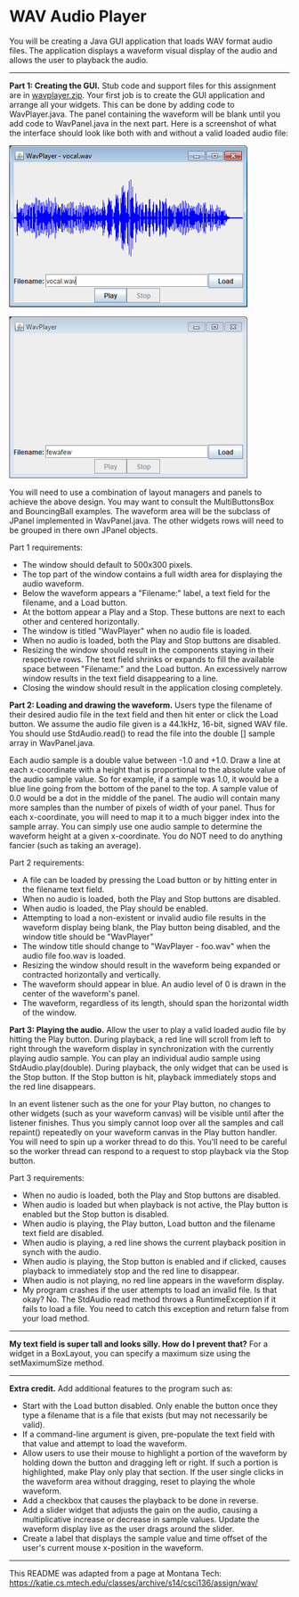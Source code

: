 # WAV Audio Player  

You will be creating a Java GUI application that loads WAV format audio files. The application displays a waveform visual display of the audio and allows the user to playback the audio.	  

---

**Part 1: Creating the GUI.** Stub code and support files for this assignment are in [wavplayer.zip](wavplayer.zip). Your first job is to create the GUI application and arrange all your widgets. This can be done by adding code to WavPlayer.java. The panel containing the waveform will be blank until you add code to WavPanel.java in the next part. Here is a screenshot of what the interface should look like both with and without a valid loaded audio file:  

![wav_valid.png](wav_valid.png)

![wav_invalid.png](wav_invalid.png)

You will need to use a combination of layout managers and panels to achieve the above design. You may want to consult the MultiButtonsBox and BouncingBall examples. The waveform area will be the subclass of JPanel implemented in WavPanel.java. The other widgets rows will need to be grouped in there own JPanel objects.  

Part 1 requirements:  
* The window should default to 500x300 pixels.  
* The top part of the window contains a full width area for displaying the audio waveform.  
* Below the waveform appears a "Filename:" label, a text field for the filename, and a Load button.  
* At the bottom appear a Play and a Stop. These buttons are next to each other and centered horizontally.  
* The window is titled "WavPlayer" when no audio file is loaded.  
* When no audio is loaded, both the Play and Stop buttons are disabled.  
* Resizing the window should result in the components staying in their respective rows. The text field shrinks or expands to fill the available space between "Filename:" and the Load button. An excessively narrow window results in the text field disappearing to a line.  
* Closing the window should result in the application closing completely.  

**Part 2: Loading and drawing the waveform.** Users type the filename of their desired audio file in the text field and then hit enter or click the Load button. We assume the audio file given is a 44.1kHz, 16-bit, signed WAV file. You should use StdAudio.read() to read the file into the double [] sample array in WavPanel.java.  

Each audio sample is a double value between -1.0 and +1.0. Draw a line at each x-coordinate with a height that is proportional to the absolute value of the audio sample value. So for example, if a sample was 1.0, it would be a blue line going from the bottom of the panel to the top. A sample value of 0.0 would be a dot in the middle of the panel. The audio will contain many more samples than the number of pixels of width of your panel. Thus for each x-coordinate, you will need to map it to a much bigger index into the sample array. You can simply use one audio sample to determine the waveform height at a given x-coordinate. You do NOT need to do anything fancier (such as taking an average).  

Part 2 requirements:  

* A file can be loaded by pressing the Load button or by hitting enter in the filename text field.  
* When no audio is loaded, both the Play and Stop buttons are disabled.  
* When audio is loaded, the Play should be enabled.  
* Attempting to load a non-existent or invalid audio file results in the waveform display being blank, the Play button being disabled, and the window title should be "WavPlayer"  
* The window title should change to "WavPlayer - foo.wav" when the audio file foo.wav is loaded.  
* Resizing the window should result in the waveform being expanded or contracted horizontally and vertically.  
* The waveform should appear in blue. An audio level of 0 is drawn in the center of the waveform's panel.  
* The waveform, regardless of its length, should span the horizontal width of the window.  

**Part 3: Playing the audio.** Allow the user to play a valid loaded audio file by hitting the Play button. During playback, a red line will scroll from left to right through the waveform display in synchronization with the currently playing audio sample. You can play an individual audio sample using StdAudio.play(double). During playback, the only widget that can be used is the Stop button. If the Stop button is hit, playback immediately stops and the red line disappears.  

In an event listener such as the one for your Play button, no changes to other widgets (such as your waveform canvas) will be visible until after the listener finishes. Thus you simply cannot loop over all the samples and call repaint() repeatedly on your waveform canvas in the Play button handler. You will need to spin up a worker thread to do this. You'll need to be careful so the worker thread can respond to a request to stop playback via the Stop button.  

Part 3 requirements:

* When no audio is loaded, both the Play and Stop buttons are disabled.  
* When audio is loaded but when playback is not active, the Play button is enabled but the Stop button is disabled.  
* When audio is playing, the Play button, Load button and the filename text field are disabled.  
* When audio is playing, a red line shows the current playback position in synch with the audio.  
* When audio is playing, the Stop button is enabled and if clicked, causes playback to immediately stop and the red line to disappear.  
* When audio is not playing, no red line appears in the waveform display.  
* My program crashes if the user attempts to load an invalid file. Is that okay? No. The StdAudio read method throws a RuntimeException if it fails to load a file. You need to catch this exception and return false from your load method.  

---

**My text field is super tall and looks silly. How do I prevent that?** For a widget in a BoxLayout, you can specify a maximum size using the setMaximumSize method.  

---

**Extra credit.** Add additional features to the program such as:  

* Start with the Load button disabled. Only enable the button once they type a filename that is a file that exists (but may not necessarily be valid).  
* If a command-line argument is given, pre-populate the text field with that value and attempt to load the waveform.  
* Allow users to use their mouse to highlight a portion of the waveform by holding down the button and dragging left or right. If such a portion is highlighted, make Play only play that section. If the user single clicks in the waveform area without dragging, reset to playing the whole waveform.  
* Add a checkbox that causes the playback to be done in reverse.  
* Add a slider widget that adjusts the gain on the audio, causing a multiplicative increase or decrease in sample values. Update the waveform display live as the user drags around the slider.  
* Create a label that displays the sample value and time offset of the user's current mouse x-position in the waveform.  

---

This README was adapted from a page at Montana Tech: https://katie.cs.mtech.edu/classes/archive/s14/csci136/assign/wav/  
